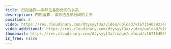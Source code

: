 ```yaml
---
title: 四则运算——乘除法各部分间的关系
description: 四则运算——乘除法各部分间的关系
position: 2
video: https://res.cloudinary.com/dtysyyt3a/video/upload/v1671540292/easymath/4年级下/01单元四则运算/jgqud6ivri5yeyfldtse.mp4
video_additional: https://res.cloudinary.com/dtysyyt3a/video/upload/v1671540376/easymath/4年级下/01单元四则运算/每课一题的解答视频/ewm7eiz7s5jtwxllt64i.mp4
thumbnail: https://res.cloudinary.com/dtysyyt3a/image/upload/v1671540294/easymath/4年级下/01单元四则运算/vpkeogfhh5kmi4s2btiz.png
is_free: False
---
```

